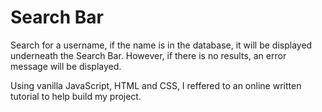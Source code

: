 # Search Bar

Search for a username, if the name is in the database, it will be displayed underneath the Search Bar. However, if there is no results, an error message will be displayed. 


Using vanilla JavaScript, HTML and CSS, I reffered to an online written tutorial to help build my project.
